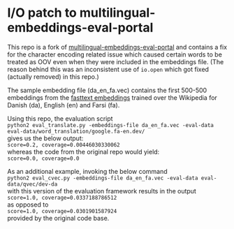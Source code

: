 # I/O patch to multilingual-embeddings-eval-portal
This repo is a fork of [multilingual-embeddings-eval-portal](https://github.com/wammar/multilingual-embeddings-eval-portal) and contains a fix for the character encoding related issue which caused certain words to be treated as OOV even when they were included in the embeddings file.
(The reason behind this was an inconsistent use of `io.open` which got fixed (actually removed) in this repo.)

The sample embedding file (da_en_fa.vec) contains the first 500-500 embeddings from the [fasttext embeddings](https://fasttext.cc/docs/en/pretrained-vectors.html) trained over the Wikipedia for Danish (da), English (en) and Farsi (fa).

Using this repo, the evaluation script  
`python2 eval_translate.py -embeddings-file da_en_fa.vec -eval-data eval-data/word_translation/google.fa-en.dev/`  
gives us the below output:  
`score=0.2, coverage=0.00446030330062`  
whereas the code from the original repo would yield:  
`score=0.0, coverage=0.0`

As an additional example, invoking the below command  
`python2 eval_cvec.py -embeddings-file da_en_fa.vec -eval-data eval-data/qvec/dev-da`  
with this version of the evaluation framework results in the output  
`score=1.0, coverage=0.0337188786512`  
as opposed to  
`score=1.0, coverage=0.0301901587924`  
provided by the original code base.
